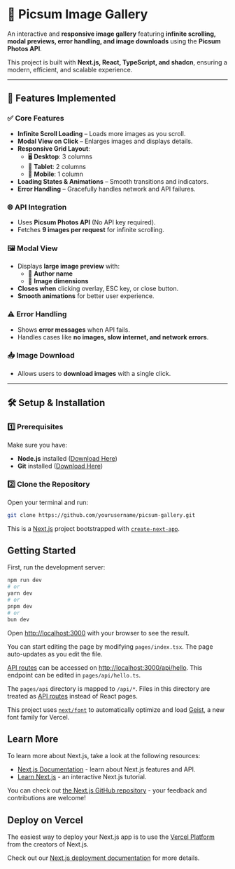 # 📸 Picsum Image Gallery

An interactive and **responsive image gallery** featuring **infinite scrolling, modal previews, error handling, and image downloads** using the **Picsum Photos API**.

This project is built with **Next.js, React, TypeScript, and shadcn**, ensuring a modern, efficient, and scalable experience.

---

## 🚀 Features Implemented

### ✅ **Core Features**
- **Infinite Scroll Loading** – Loads more images as you scroll.
- **Modal View on Click** – Enlarges images and displays details.
- **Responsive Grid Layout**:
  - 🖥️ **Desktop**: 3 columns
  - 📱 **Tablet**: 2 columns
  - 📱 **Mobile**: 1 column
- **Loading States & Animations** – Smooth transitions and indicators.
- **Error Handling** – Gracefully handles network and API failures.

### 🌐 **API Integration**
- Uses **Picsum Photos API** (No API key required).
- Fetches **9 images per request** for infinite scrolling.

### 🖼️ **Modal View**
- Displays **large image preview** with:
  - 📌 **Author name**
  - 📏 **Image dimensions**
- **Closes when** clicking overlay, ESC key, or close button.
- **Smooth animations** for better user experience.

### ⚠️ **Error Handling**
- Shows **error messages** when API fails.
- Handles cases like **no images, slow internet, and network errors**.

### 📥 **Image Download**
- Allows users to **download images** with a single click.

---

## 🛠️ Setup & Installation

### **1️⃣ Prerequisites**
Make sure you have:

- **Node.js** installed ([Download Here](https://nodejs.org/))
- **Git** installed ([Download Here](https://git-scm.com/))

### **2️⃣ Clone the Repository**
Open your terminal and run:

```bash
git clone https://github.com/yourusername/picsum-gallery.git
```

This is a [Next.js](https://nextjs.org) project bootstrapped with [`create-next-app`](https://nextjs.org/docs/pages/api-reference/create-next-app).

## Getting Started

First, run the development server:

```bash
npm run dev
# or
yarn dev
# or
pnpm dev
# or
bun dev
```

Open [http://localhost:3000](http://localhost:3000) with your browser to see the result.

You can start editing the page by modifying `pages/index.tsx`. The page auto-updates as you edit the file.

[API routes](https://nextjs.org/docs/pages/building-your-application/routing/api-routes) can be accessed on [http://localhost:3000/api/hello](http://localhost:3000/api/hello). This endpoint can be edited in `pages/api/hello.ts`.

The `pages/api` directory is mapped to `/api/*`. Files in this directory are treated as [API routes](https://nextjs.org/docs/pages/building-your-application/routing/api-routes) instead of React pages.

This project uses [`next/font`](https://nextjs.org/docs/pages/building-your-application/optimizing/fonts) to automatically optimize and load [Geist](https://vercel.com/font), a new font family for Vercel.

## Learn More

To learn more about Next.js, take a look at the following resources:

- [Next.js Documentation](https://nextjs.org/docs) - learn about Next.js features and API.
- [Learn Next.js](https://nextjs.org/learn-pages-router) - an interactive Next.js tutorial.

You can check out [the Next.js GitHub repository](https://github.com/vercel/next.js) - your feedback and contributions are welcome!

## Deploy on Vercel

The easiest way to deploy your Next.js app is to use the [Vercel Platform](https://vercel.com/new?utm_medium=default-template&filter=next.js&utm_source=create-next-app&utm_campaign=create-next-app-readme) from the creators of Next.js.

Check out our [Next.js deployment documentation](https://nextjs.org/docs/pages/building-your-application/deploying) for more details.
